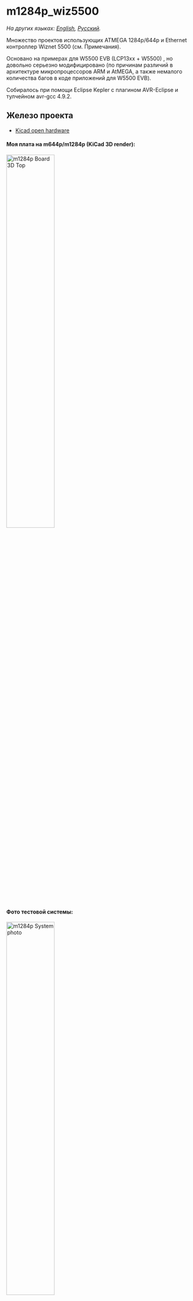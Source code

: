 # m1284p_wiz5500

*На других языках: [English](README.md), [Русский](README.ru.md).*

Множество проектов использующих ATMEGA 1284p/644p и Ethernet контроллер Wiznet 5500 (см. Примечания).

Основано на примерах для W5500 EVB (LCP13xx + W5500) , но довольно серьезно модифицировано (по причинам различий в архитектуре микропроцессоров ARM и AtMEGA, a также немалого количества багов в коде приложений для W5500 EVB).

Собиралось при помощи Eclipse Kepler с плагином AVR-Eclipse и тулчейном avr-gcc 4.9.2.

## Железо проекта

* [Kicad open hardware](../master/KiCad_M644_breakout_v1.2d/) 

#### Моя плата на m644p/m1284p (KiCad 3D render):

<img src="../master/KiCad_M644_breakout_v1.2d/Pictures/M644_breakout_v1.2d_top.png" alt="m1284p Board 3D Top" width="50%" height="50%">

#### Фото тестовой системы:

<img src="../master/KiCad_M644_breakout_v1.2d/Pictures/tested_system_photo_01.jpg" alt="m1284p System photo" width="50%" height="50%">


## Софт. Что сделано ( В порядке усложнения и времени создания)

1. [Wiznet Loopback TCP/UDP Static IP](../master/03_m1284p_WIZNET_loopback_STATIC_IP/)
2. [Wiznet Loopback TCP/UDP DHCP IP](../master/04_m1284p_WIZNET_loopback_DHCP/)
3. [DNS пример](../master/05_m1284p_WIZNET_DNS_client/)
4. [SNTP + DNS пример](../master/06_m1284p_WIZNET_DNS_SNTP_client/)
5. [Telnet server пример](../master/07_m1284p_WIZNET_telnets_basic/)
6. [ICMP(ping) пример](../master/08_m1284p_WIZNET_ICMP_aka_ping/)
7. [Простой Веб-сервер (одна страница HTTP POST/GET запросы)](../master/09_m1284p_WIZNET_simple_webserver/)
8. [HTTPD Веб-сервер со всем содержимым в AVR FLASH-памяти (используются AJAX запросы)](../master/11_m1284p_WIZNET_HTTPServer_FLASH_pages/)
9. [HTTPD Веб-сервер со всем содержимым на SD-карте (Chang FAT FS библиотека) (AJAX запросы)](../master/12_m1284p_WIZNET_HTTPServer_SDCARD_pages/)
10. [FTP-клиент (работает только в активном режиме) c сохранением контента на SD-карте ( диалог FTPC посредством последовательно терминала например: Terminal v1.9b by Bray, putty и тд.)](../master/14_m1284p_WIZNET_FTPC_FATFS/)
11. [FTP-сервер (работает в обоих режимах активный/пассивный) c сохранением контента на SD-карте, проверена работа с FTP клиентами: Windows 7 cmd - т.е ftp, FAR, Total Сommander (в нем надо добавить небольшой паттерн на выборку), WinSCP.](../master/15_m1284p_WIZNET_FTPD_FATFS/)
12. [HTTPD + FTPD для динамической загрузки страниц Веб-сервера, весь контент на SD-карте (Chang FAT FS библиотека) (AJAX запросы)](../master/16_m1284p_WIZNET_HTTPD_FTPD_FATFS_SDCARD/)
13. ZEVERO SD PetitFS бутлоадер (для двух процессоров): [M1284p](../master/bootloader_zevero_sd_m1284p_make/)/[M644p](../master/bootloader_zevero_sd_m644p_make/)
14. C обновлением через бутлоадер: Wiznet Loopback TCP/UDP Static IP + FTP-сервер (для обновления программы через FTP-клиент) + SD-бутлоадер ZEVERO, (для двух процессоров): [M644p](../master/18_m644p_BTLD_WIZNET_LOOPBACK_FTPD_FATFS_SDCARD/)/[M1284p](../master/18_m1284p_BTLD_WIZNET_LOOPBACK_FTPD_FATFS_SDCARD/)
15. [C обновлением через бутлоадер: Веб-сервер (с AJAX) + FTP-сервер (для обновления программы через FTP-клиент и загрузки контента Веб-сервера) + SD-бутлоадер ZEVERO, только для M1284p](../master/17_m1284p_BTLD_WIZNET_HTTPD_FTPD_FATFS_SDCARD/)
16. [IOT(Интернет вещей) Blynk-клиент пример с Blynk-приложением для смартфона (проверен только на Android (должен работать и в IOS)) - КОД НЕ АРДУИНО, использована библиотека Wiznet-сокетов](../master/19_m1284p_WIZNET_blynk/)
17. [C обновлением через бутлоадер: IOT(Интернет вещей) Blynk-клиент + FTP-сервер (для обновления программы через FTP-клиент)+ SD-бутлоадер ZEVERO, только для M1284p](../master/20_m1284p_BTLD_WIZNET_BLYNK_FTPD_FATFS_SDCARD/)
18. [TFTP клиент](../master/21_m1284p_WIZNET_TFTP_client_FATFS/)
19. [MQTT клиент](../master/22_m1284p_WIZNET_MQTT/)

#### Скриншот приложения Blynk:

<img src="../master/19_m1284p_WIZNET_blynk/Blynk_application/Screenshot_2019-03-18-13-37-20-278_cc.blynk.png" alt="Blynk application" width="50%" height="50%">

[//]: # (TODO:  Add all other links here)

## Софт. Что хочу добавить :

Все что хотел, опубликовано.

## Примечания:
* На AtMega644p работают не все примеры т.к недостаточно RAM (4kb).
* [m1284P схема](../master/KiCad_M644_breakout_v1.2d/Pictures/M644_breakout_v1.2d_schematic.png/)
* [m1284P диаграмма соединения](../master/KiCad_M644_breakout_v1.2d/Pictures/M644_connection_schematic.png/)
* [m1284P пинмап платы](../master/KiCad_M644_breakout_v1.2d/Pictures/M644_breakout_v1.2d_pinmap.png/)
* [Blynk IOT приложение QR-code](../master/19_m1284p_WIZNET_blynk/Blynk_application/app2_m1284p_and_W5500_QR.png/)

[>>Обсужение проекта (исключая Blynk) здесь..](https://www.avrfreaks.net/forum/need-w5500-example-c-tcp)

[>>Обсужение Blynk части проекта здесь..](https://community.blynk.cc/t/port-from-w5500-evb-to-atmega1284p-w5500-wiznet-sockets-library-without-arduino/35235)


## Автор порта на AVR m1284p/m644p
* **Ибрагимов Максим  aka maxxir**
